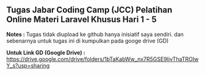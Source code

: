 ## Tugas Jabar Coding Camp (JCC) Pelatihan Online Materi Laravel Khusus Hari 1 - 5

<b>Notes : </b>Tugas tidak diupload ke github hanya inisiatif saya sendiri. dan sebenarnya untuk tugas ini di kumpulkan pada googe drive (GD)

<b>Untuk Link GD (Google Drive) : </b>https://drive.google.com/drive/folders/1bTaKabWw_nx7R5GSE9IivThaTROIwY_s?usp=sharing
